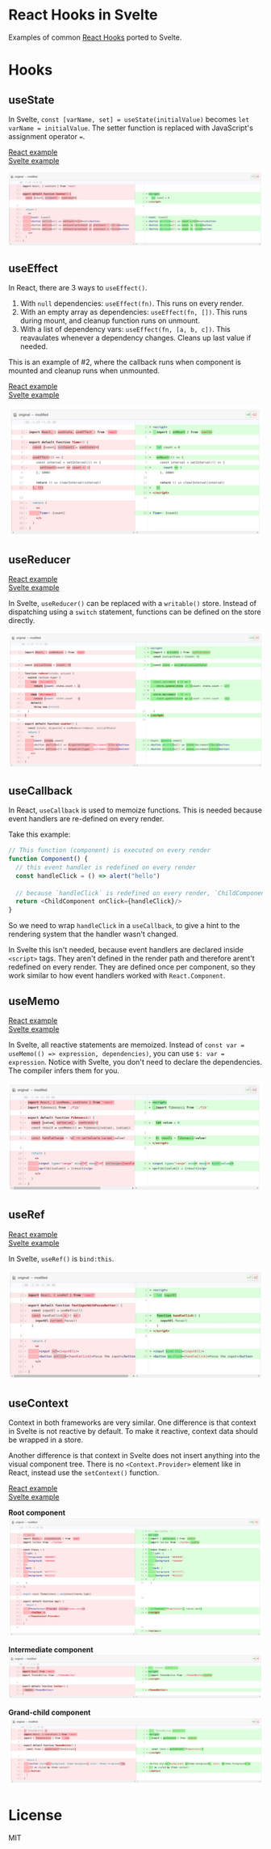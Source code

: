 # React Hooks in Svelte

Examples of common [React Hooks](https://reactjs.org/docs/hooks-intro.html) ported to Svelte.

# Hooks

## useState

In Svelte, `const [varName, set] = useState(initialValue)` becomes `let varName = initialValue`. The setter function is replaced with JavaScript's assignment operator `=`.  

[React example](/use-state/react/src/Counter.js)<br/>
[Svelte example](/use-state/svelte/src/Counter.svelte)

![Diff of useState](/images/useState.jpeg?raw=true)

## useEffect

In React, there are 3 ways to `useEffect()`.

1. With `null` dependencies: `useEffect(fn)`. This runs on every render.
2. With an empty array as dependencies: `useEffect(fn, [])`. This runs during mount, and cleanup function runs on unmount.
3. With a list of dependency vars: `useEffect(fn, [a, b, c])`. This reavaulates whenever a dependency changes. Cleans up last value if needed.

This is an example of #2, where the callback runs when component is mounted and cleanup runs when unmounted.

[React example](/use-effect/react/src/Timer.js)<br/>
[Svelte example](/use-effect/svelte/src/Timer.svelte)

![Diff of useEffect](/images/useEffect.png?raw=true)

## useReducer

[React example](/use-reducer/react/src/Counter.js)<br/>
[Svelte example](/use-reducer/svelte/src/Counter.svelte)

In Svelte, `useReducer()` can be replaced with a `writable()` store. Instead of dispatching using a `switch` statement, functions can be defined on the store directly.

![Diff of useReducer](/images/useReducer.png?raw=true)

## useCallback

In React, `useCallback` is used to memoize functions. This is needed because event handlers are re-defined on every render.

Take this example:

```js
// This function (component) is executed on every render
function Component() {
  // this event handler is redefined on every render
  const handleClick = () => alert("hello")
  
  // because `handleClick` is redefined on every render, `ChildComponent` will be re-rendered too. Because its `onClick` prop is considered changed.
  return <ChildComponent onClick={handleClick}/>
}
```

So we need to wrap `handleClick` in a `useCallback`, to give a hint to the rendering system that the handler wasn't changed.

In Svelte this isn't needed, because event handlers are declared inside `<script>` tags. They aren't defined in the render path and therefore arent't redefined on every render. They are defined once per component, so they work similar to how event handlers worked with `React.Component`.

## useMemo

[React example](/use-memo/react/src/Fibonacci.js)<br/>
[Svelte example](/use-memo/svelte/src/Fibonacci.svelte)

In Svelte, all reactive statements are memoized. Instead of `const var = useMemo(() => expression, dependencies)`, you can use `$: var = expression`. Notice with Svelte, you don't need to declare the dependencies. The compiler infers them for you.

![Diff of useMemo](/images/useMemo.jpeg?raw=true)

## useRef

[React example](/use-ref/react/src/TextInputWithFocusButton.js)<br/>
[Svelte example](/use-ref/svelte/src/TextInputWithFocusButton.svelte)

In Svelte, `useRef()` is `bind:this`.

![Diff of useRef](/images/useRef.jpeg?raw=true)

## useContext

Context in both frameworks are very similar. One difference is that context in Svelte is not reactive by default. To make it reactive, context data should be wrapped in a store.

Another difference is that context in Svelte does not insert anything into the visual component tree. There is no `<Context.Provider>` element like in React, instead use the `setContext()` function.

[React example](/use-context/react/src/App.js)<br/>
[Svelte example](/use-context/svelte/src/App.svelte)

**Root component**
![Diff of useEffect App](/images/useContext-app.png?raw=true)

**Intermediate component**
![Diff of useEffect Toolbar](/images/useContext-toolbar.png?raw=true)

**Grand-child component**
![Diff of useEffect ThemedButton](/images/useContext-themedbutton.png?raw=true)


# License

MIT
